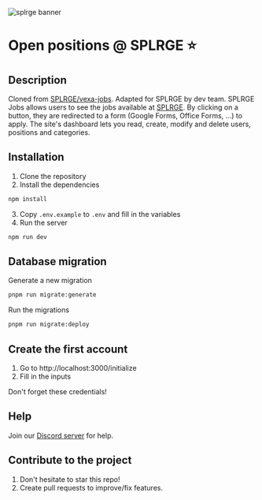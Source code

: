 ![splrge banner](https://s3.splrge.dev/assets/brand/logo_white_3_1.png)

# Open positions @ SPLRGE ⭐

## Description
Cloned from [SPLRGE/vexa-jobs](https://github.com/splrge/vexa-jobs). Adapted for SPLRGE by dev team.
SPLRGE Jobs allows users to see the jobs available at [SPLRGE](https://splrge.dev). By clicking on a button, they are redirected to a form (Google Forms, Office Forms, ...) to apply.
The site's dashboard lets you read, create, modify and delete users, positions and categories.

## Installation

1. Clone the repository
2. Install the dependencies

```bash
npm install
```

3. Copy `.env.example` to `.env` and fill in the variables
4. Run the server

```bash
npm run dev
```

## Database migration

Generate a new migration

```bash
pnpm run migrate:generate
```

Run the migrations

```bash
pnpm run migrate:deploy
```

## Create the first account

1. Go to http://localhost:3000/initialize
2. Fill in the inputs

Don't forget these credentials!

## Help

Join our [Discord server](https://splrge.dev/discord) for help.

## Contribute to the project

1. Don't hesitate to star this repo!
2. Create pull requests to improve/fix features.
